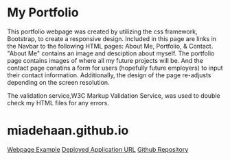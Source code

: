 # My Portfolio

This portfolio webpage was created by utilizing the css framework, Bootstrap, to create a responsive design. Included in this page are links in the Navbar to the following HTML pages: About Me, Portfolio, & Contact. "About Me" contains an image and desciption about myself. The portfolio page contains images of where all my future projects will be. And the contact page conatins a form for users (hopefully future employers) to input their contact information. Additionally, the design of the page re-adjusts depending on the screen resolution.

The validation service,W3C Markup Validation Service, was used to double check my HTML files for any errors. 

# miadehaan.github.io
[Webpage Example](https://giphy.com/gifs/gIlYZJtj3b7M1cBHl8)
[Deployed Application URL](https://miadehaan.github.io/index.html)
[Github Repository](https://github.com/miadehaan/miadehaan.github.io)
